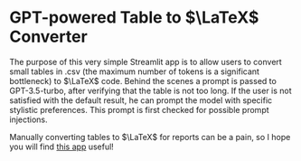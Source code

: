 # GPT-powered Table to $\LaTeX$ Converter

The purpose of this very simple Streamlit app is to allow users to convert small tables in .csv (the maximum number of tokens is a significant bottleneck) to $\LaTeX$ code. Behind the scenes a prompt is passed to GPT-3.5-turbo, after verifying that the table is not too long. If the user is not satisfied with the default result, he can prompt the model with specific stylistic preferences. This prompt is first checked for possible prompt injections.

Manually converting tables to $\LaTeX$ for reports can be a pain, so I hope you will find [this app](https://table-to-latex.streamlit.app/) useful! 
